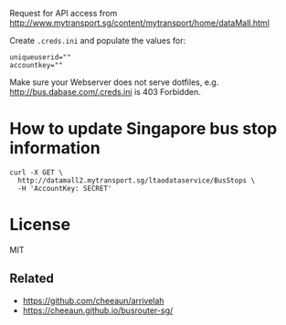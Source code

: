 Request for API access from <http://www.mytransport.sg/content/mytransport/home/dataMall.html>

Create `.creds.ini` and populate the values for:

	uniqueuserid=""
	accountkey=""

Make sure your Webserver does not serve dotfiles, e.g. <http://bus.dabase.com/.creds.ini> is 403 Forbidden.

# How to update Singapore bus stop information

	curl -X GET \
	  http://datamall2.mytransport.sg/ltaodataservice/BusStops \
	  -H 'AccountKey: SECRET'

# License

MIT

## Related

* <https://github.com/cheeaun/arrivelah>
* <https://cheeaun.github.io/busrouter-sg/>
